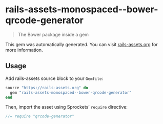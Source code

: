 # rails-assets-monospaced--bower-qrcode-generator

> The Bower package inside a gem

This gem was automatically generated. You can visit [rails-assets.org](https://rails-assets.org) for more information.

## Usage

Add rails-assets source block to your `Gemfile`:

```ruby
source "https://rails-assets.org" do
  gem "rails-assets-monospaced--bower-qrcode-generator"
end

```

Then, import the asset using Sprockets’ `require` directive:

```js
//= require "qrcode-generator"
```
